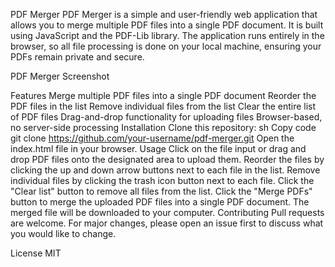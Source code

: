 PDF Merger
PDF Merger is a simple and user-friendly web application that allows you to merge multiple PDF files into a single PDF document. It is built using JavaScript and the PDF-Lib library. The application runs entirely in the browser, so all file processing is done on your local machine, ensuring your PDFs remain private and secure.

PDF Merger Screenshot

Features
Merge multiple PDF files into a single PDF document
Reorder the PDF files in the list
Remove individual files from the list
Clear the entire list of PDF files
Drag-and-drop functionality for uploading files
Browser-based, no server-side processing
Installation
Clone this repository:
sh
Copy code
git clone https://github.com/your-username/pdf-merger.git
Open the index.html file in your browser.
Usage
Click on the file input or drag and drop PDF files onto the designated area to upload them.
Reorder the files by clicking the up and down arrow buttons next to each file in the list.
Remove individual files by clicking the trash icon button next to each file.
Click the "Clear list" button to remove all files from the list.
Click the "Merge PDFs" button to merge the uploaded PDF files into a single PDF document. The merged file will be downloaded to your computer.
Contributing
Pull requests are welcome. For major changes, please open an issue first to discuss what you would like to change.

License
MIT
